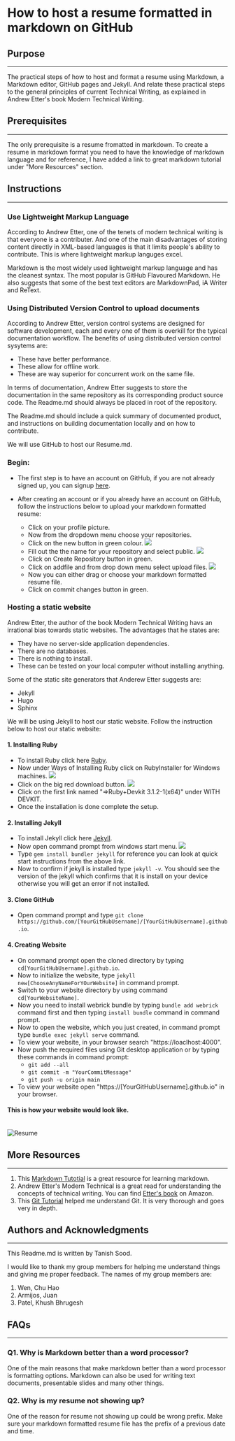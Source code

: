 # How to host a resume formatted in markdown on GitHub

## **Purpose**
---
 The practical steps of how to host and format a resume using Markdown, a Markdown editor, GitHub pages and Jekyll. And relate these practical steps to the general principles of current Technical Writing, as explained in Andrew Etter's book Modern Technical Writing.

## **Prerequisites**
---
The only prerequisite is a resume fromatted in markdown. To create a resume in markdown format you need to have the knowledge of markdown language and for reference, I have added a link to great markdown tutorial under "More Resources" section.

## **Instructions**
---
### **Use Lightweight Markup Language**
According to Andrew Etter, one of the tenets of modern technical writing is that everyone is a contributer. And one of the main disadvantages of storing content directly in XML-based languages is that it limits people's ability to contribute. This is where lightweight markup languges excel.

Markdown is the most widely used lightweight markup language and has the cleanest syntax. The most popular is GitHub Flavoured Markdown. He also suggests that some of the best text editors are MarkdownPad, iA Writer and ReText.  
### **Using Distributed Version Control to upload documents** 
According to Andrew Etter, version control systems are designed for software development, each and every one of them is overkill for the typical documentation workflow. The benefits of using distributed version control sysytems are:
* These have better performance.
* These allow for offline work.
* These are way superior for concurrent work on the same file.

In terms of documentation, Andrew Etter suggests to store the documentation in the same repository as its corresponding product source code. The Readme.md should always be placed in root of the repository.

The Readme.md should include a quick summary of documented product, and  instructions on building documentation locally and on how to contribute.

We will use GitHub to host our Resume.md. 
### Begin:
* The first step is to have an account on GitHub, if you are not already signed up, you can signup [here](https://github.com/signup?source=login).

* After creating an account or if you already have an account on GitHub, follow the instructions below to upload your markdown formatted resume:
    * Click on your profile picture.
    * Now from the dropdown menu choose your repositories.
    * Click on the new button in green colour.
    ![](2.png)
    * Fill out the the name for your repository and select public.
    ![](3.png)
    * Click on Create Repository button in green.
    * Click on addfile and from drop down menu select upload files.
    ![](4.png)
    * Now you can either drag or choose your markdown formatted resume file.
    * Click on commit changes button in green.

### **Hosting a static website**
Andrew Etter, the author of the book Modern Technical Writing havs an irrational bias towards static websites. The advantages that he states are:
* They have no server-side application dependencies.
* There are no databases.
* There is nothing to install.
* These can be tested on your local computer without installing anything.

Some of the static site generators that Anderew Etter suggests are:
* Jekyll
* Hugo
* Sphinx

We will be using Jekyll to host our static website. Follow the instruction below to host our static website:
#### 1. Installing Ruby
*  To install Ruby click here [Ruby](https://www.ruby-lang.org/en/downloads/).
* Now under Ways of Installing Ruby click on RubyInstaller for Windows machines.
![](5.png)
* Click on the big red download button.
![](6.png)
* Click on the first link named "=>Ruby+Devkit 3.1.2-1(x64)" under WITH DEVKIT.
* Once the installation is done complete the setup.

#### 2. Installing Jekyll
* To install Jekyll click here [Jekyll](https://jekyllrb.com/).
* Now open command prompt from windows start menu.
![](7.png)
* Type `gem install bundler jekyll` for reference you can look at quick start instructions from the above link.
* Now to confirm if jekyll is installed type `jekyll -v`. You should see the version of the jekyll which confirms that it is install on your device otherwise you will get an error if not installed.

#### 3. Clone GitHub
* Open command prompt and type `git clone https://github.com/[YourGitHubUsername]/[YourGitHubUsername].github.io`.

#### 4. Creating Website
* On command prompt open the cloned directory by typing `cd[YourGitHubUsername].github.io`.
* Now to initialize the website, type `jekyll new[ChooseAnyNameForYOurWebsite]` in command prompt.
* Switch to your website directory by using command `cd[YourWebsiteName]`.
* Now you need to install webrick bundle by typing `bundle add webrick` command first and then typing `install bundle` command in command prompt.
* Now to open the website, which you just created, in command prompt type `bundle exec jekyll serve` command.
* To view your website, in your browser search "https://loaclhost:4000".
* Now push the required files using Git desktop application or by typing these commands in command prompt:
    * `git add --all` 
    * `git commit -m "YourCommitMessage"` 
    * `git push -u origin main`
*  To view your website open "https://[YourGitHubUsername].github.io" in your browser.

#### This is how your website would look like.
\
![Resume](Resume.gif)

## **More Resources**
-----------------------
1. This [Markdown Tutotial](https://www.markdowntutorial.com/) is a great resource for learning markdown.
2. Andrew Etter's Modern Technical is a great read for understanding the concepts of technical writing. You can find [Etter's book](https://www.amazon.ca/Modern-Technical-Writing-Introduction-Documentation-ebook/dp/B01A2QL9SS) on Amazon.
3. This [Git Tutorial](https://www.w3schools.com/git/) helped me understand Git. It is very thorough and goes very in depth.

## **Authors and Acknowledgments**
---
This Readme.md is written by Tanish Sood.

I would like to thank my group members for helping me understand things and giving me proper feedback.
The names of my group members are:
1. Wen, Chu Hao
2. Armijos, Juan
3. Patel, Khush Bhrugesh

## **FAQs**
---
### Q1. Why is Markdown better than a word processor?
One of the main reasons that make markdown better than a word processor is formatting options. Markdown can also be used for writing text documents, presentable slides and many other things.

### Q2. Why is my resume not showing up?
One of the reason for resume not showing up could be wrong prefix. Make sure your markdown formatted resume file has the prefix of a previous date and time.
